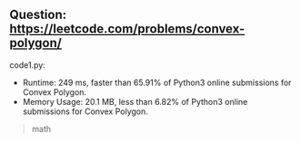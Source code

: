 ## Question: https://leetcode.com/problems/convex-polygon/

code1.py:
* Runtime: 249 ms, faster than 65.91% of Python3 online submissions for Convex Polygon.
* Memory Usage: 20.1 MB, less than 6.82% of Python3 online submissions for Convex Polygon.
> math